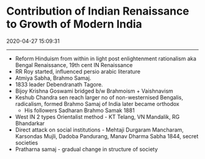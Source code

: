 # Contribution of Indian Renaissance to Growth of Modern India

2020-04-27 15:09:31

---

- Reform Hinduism from within in light post enlightenment rationalism aka Bengal Renaissance, 19th cent IN Renaissance
- RR Roy started, influenced persio arabic literature
- Atmiya Sabha, Brahmo Samaj.
- 1833 leader Debendranath Tagore.
- Bijoy Krishna Goswami bridged b/w Brahmoism + Vaishnavism
- Keshub Chandra sen reach larger no of non-westernised Bengalis, radicalism, formed Brahmo Samaj of India later became orthodox
    - His followers Sadharan Brahmo Samak 1881
- West IN 2 types Orientalist method - KT Telang, VN Mandalik, RG Bhandarkar
- Direct attack on social institutions - Mehtaji Durgaram Mancharam, Karsondas Mujli, Dadoba Pandurang, Manav Dharma Sabha 1844, secret societies
- Pratharna samaj - gradual change in structure of society
